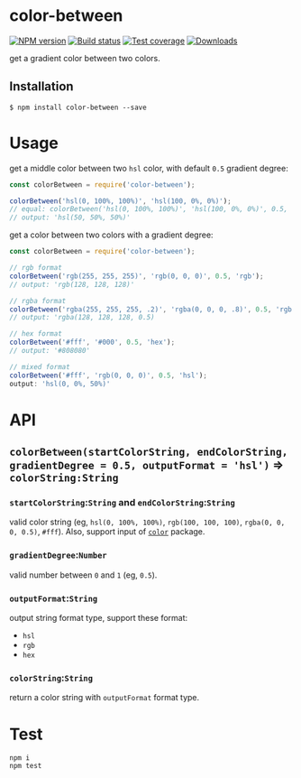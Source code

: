 color-between
===============================

[![NPM version][npm-image]][npm-url]
[![Build status][travis-image]][travis-url]
[![Test coverage][coveralls-image]][coveralls-url]
[![Downloads][downloads-image]][downloads-url]

get a gradient color between two colors.

## Installation


```shell
$ npm install color-between --save
```

# Usage

get a middle color between two `hsl` color, with default `0.5` gradient degree:

```js
const colorBetween = require('color-between');

colorBetween('hsl(0, 100%, 100%)', 'hsl(100, 0%, 0%)');
// equal: colorBetween('hsl(0, 100%, 100%)', 'hsl(100, 0%, 0%)', 0.5, 'hsl');
// output: 'hsl(50, 50%, 50%)'
```

get a color between two colors with a gradient degree:

```js
const colorBetween = require('color-between');

// rgb format
colorBetween('rgb(255, 255, 255)', 'rgb(0, 0, 0)', 0.5, 'rgb');
// output: 'rgb(128, 128, 128)'

// rgba format
colorBetween('rgba(255, 255, 255, .2)', 'rgba(0, 0, 0, .8)', 0.5, 'rgb');
// output: 'rgba(128, 128, 128, 0.5)

// hex format
colorBetween('#fff', '#000', 0.5, 'hex');
// output: '#808080'

// mixed format
colorBetween('#fff', 'rgb(0, 0, 0)', 0.5, 'hsl');
output: 'hsl(0, 0%, 50%)'
```


# API

## `colorBetween(startColorString, endColorString, gradientDegree = 0.5, outputFormat = 'hsl')` => `colorString:String`

### `startColorString`:`String` and `endColorString`:`String`
valid color string (eg, `hsl(0, 100%, 100%)`, `rgb(100, 100, 100)`,  `rgba(0, 0, 0, 0.5)`, `#fff`).
Also, support input of [`color`](https://www.npmjs.com/package/color) package.

### `gradientDegree`:`Number`
valid number between `0` and `1` (eg, `0.5`).

### `outputFormat`:`String`
output string format type, support these format:

 - `hsl`
 - `rgb`
 - `hex`

### `colorString`:`String`

return a color string with `outputFormat` format type.

# Test

```shell
npm i
npm test
```

[npm-image]: https://img.shields.io/npm/v/color-between.svg?style=flat-square
[npm-url]: https://npmjs.org/package/color-between
[travis-image]: https://img.shields.io/travis/laispace/color-between.svg?style=flat-square
[travis-url]: https://travis-ci.org/laispace/color-between
[coveralls-image]: https://img.shields.io/coveralls/laispace/color-between.svg?style=flat-square
[coveralls-url]: https://coveralls.io/r/laispace/color-between
[downloads-image]: http://img.shields.io/npm/dm/color-between.svg?style=flat-square
[downloads-url]: https://npmjs.org/package/color-between